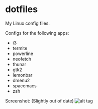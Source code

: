 # dotfiles
My Linux config files.

Configs for the following apps:
 - i3
 - termite
 - powerline
 - neofetch
 - thunar
 - gtk2
 - lemonbar
 - dmenu2
 - spacemacs
 - zsh

Screenshot:
(Slightly out of date)
![alt tag](http://i.imgur.com/qngIcu3.jpg)
